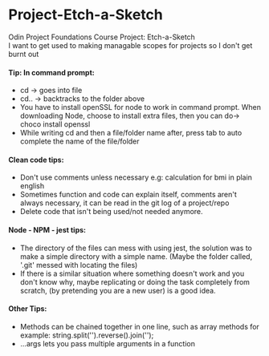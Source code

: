 # Project-Etch-a-Sketch
Odin Project Foundations Course Project: Etch-a-Sketch
<br>
I want to get used to making managable scopes for projects so I don't get burnt out
  <h4>Tip: In command prompt:</h4>
<ul>
  <li>cd -> goes into file</li>
  <li>cd.. -> backtracks to the folder above </li>
  <li>You have to install openSSL for node to work in command prompt. When downloading Node, choose to install extra files, then you can do-> choco install openssl</li>
  <li>While writing cd and then a file/folder name after, press tab to auto complete the name of the file/folder</li>
</ul>
<h4>Clean code tips:</h4>
<ul>
  <li>Don't use comments unless necessary e.g: calculation for bmi in plain english</li>
  <li>Sometimes function and code can explain itself, comments aren't always necessary, it can be read in the git log of a project/repo</li>
  <li>Delete code that isn't being used/not needed anymore.</li>
</ul>
<h4>Node - NPM - jest tips:</h4>
<ul>
  <li>The directory of the files can mess with using jest, the solution was to make a simple directory with a simple name. (Maybe the folder called, '.git' messed with locating the files)</li>
  <li>If there is a similar situation where something doesn't work and you don't know why, maybe replicating or doing the task completely from scratch, (by pretending you are a new user) is a good idea.</li>
</ul>
<h4>Other Tips:</h4>
<ul>
  <li>Methods can be chained together in one line, such as array methods for example: string.split('').reverse().join('');</li>
  <li>...args lets you pass multiple arguments in a function</li>
</ul>
